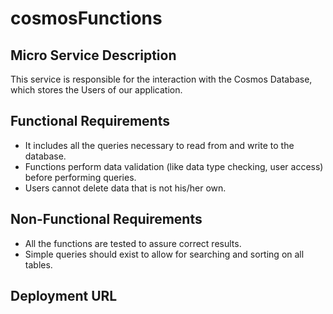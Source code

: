 # cosmosFunctions

## Micro Service Description
This service is responsible for the interaction with the Cosmos Database, which stores the Users of our application.

## Functional Requirements
* It includes all the queries necessary to read from and write to the database.
* Functions perform data validation (like data type checking, user access) before performing queries.
* Users cannot delete data that is not his/her own.

## Non-Functional Requirements
* All the functions are tested to assure correct results.
* Simple queries should exist to allow for searching and sorting on all tables.

## Deployment URL
